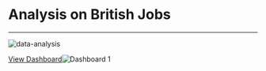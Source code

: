 # Analysis on British Jobs
---------------------------------
![data-analysis](https://user-images.githubusercontent.com/17146805/208074369-83e64df0-047b-482f-9fe3-a95de2aa8a05.png)

[View Dashboard](https://public.tableau.com/views/ChangeinBritishIndustries/Dashboard1?:language=en-US&:display_count=n&:origin=viz_share_link)![Dashboard 1](https://user-images.githubusercontent.com/17146805/208074633-9b3e1361-369a-42b5-accc-c845d1751bde.png)
